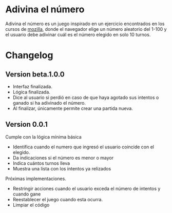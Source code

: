 # Adivina el número
Adivina el número es un juego inspirado en un ejercicio encontrados en los cursos de [mozilla](https://developer.mozilla.org/es/docs/Learn/JavaScript/First_steps/A_first_splash#ejemplo_%E2%80%94_juego_adivina_el_n%C3%BAmero), donde el navegador elige un número aleatorio del 1-100 y el usuario debe adivinar cuál es el número elegido en solo 10 turnos.

# Changelog

## Version beta.1.0.0

* Interfaz finalizada.
* Lógica finalizada.
* Dice al usuario si perdió en caso de que haya agotado sus intentos o ganado si ha adivinado el número.
* Al finalizar, únicamente permite crear una partida nueva.

## Version 0.0.1
Cumple con la lógica mínima básica
* Identifica cuando el numero que ingresó el usuario coincide con el elegido.
* Da indicaciones si el número es menor o mayor
* Indica cuántos turnos lleva
* Muestra una lista con los intentos ya relizados

Próximas implementaciones.
* Restringir acciones cuando el usuario exceda el número de intentos y cuando gane
* Reestablecer el juego cuando esta ocurra.
* Limpiar el código